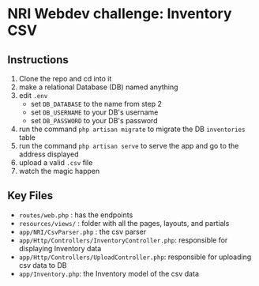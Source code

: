 # NRI Webdev challenge: Inventory CSV

## Instructions
1. Clone the repo and cd into it
2. make a relational Database (DB) named anything
3. edit ```.env```
    * set ```DB_DATABASE``` to the name from step 2
    * set ```DB_USERNAME``` to your DB's username
    * set ```DB_PASSWORD``` to your DB's password
4. run the command ```php artisan migrate``` to migrate the DB ```inventories``` table
5. run the command ```php artisan serve``` to serve the app and go to the address displayed
6. upload a valid ```.csv``` file
7. watch the magic happen

## Key Files
* ```routes/web.php``` : has the endpoints
* ```resources/views/``` : folder with all the pages, layouts, and partials
* ```app/NRI/CsvParser.php``` : the csv parser
* ```app/Http/Controllers/InventoryController.php```: responsible for displaying Inventory data
* ```app/Http/Controllers/UploadController.php```: responsible for uploading csv data to DB
* ```app/Inventory.php```: the Inventory model of the csv data
